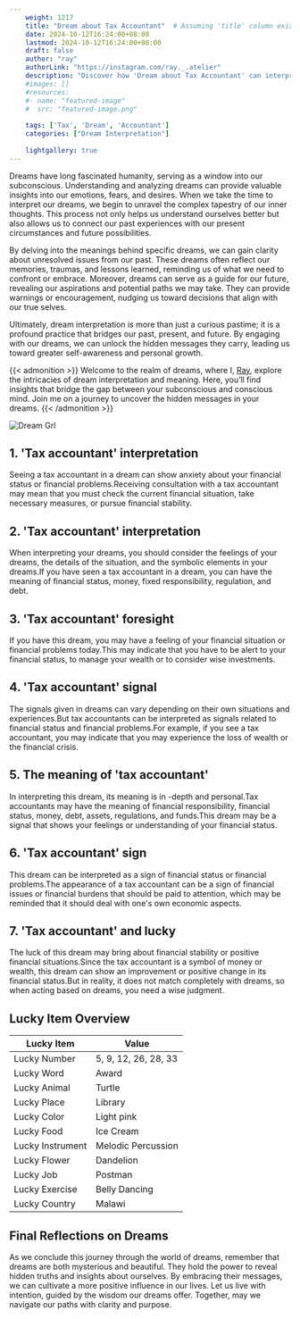 ```yaml
---
    weight: 1217
    title: "Dream about Tax Accountant"  # Assuming 'title' column exists
    date: 2024-10-12T16:24:00+08:00
    lastmod: 2024-10-12T16:24:00+08:00
    draft: false
    author: "ray"
    authorLink: "https://instagram.com/ray._.atelier"
    description: "Discover how 'Dream about Tax Accountant' can interpret your future and uncover its significant meanings in your life."
    #images: []
    #resources:
    #- name: "featured-image"
    #  src: "featured-image.png"
    
    tags: ['Tax', 'Dream', 'Accountant']
    categories: ["Dream Interpretation"]
    
    lightgallery: true
---
```

    
Dreams have long fascinated humanity, serving as a window into our subconscious. Understanding and analyzing dreams can provide valuable insights into our emotions, fears, and desires. When we take the time to interpret our dreams, we begin to unravel the complex tapestry of our inner thoughts. This process not only helps us understand ourselves better but also allows us to connect our past experiences with our present circumstances and future possibilities.

By delving into the meanings behind specific dreams, we can gain clarity about unresolved issues from our past. These dreams often reflect our memories, traumas, and lessons learned, reminding us of what we need to confront or embrace. Moreover, dreams can serve as a guide for our future, revealing our aspirations and potential paths we may take. They can provide warnings or encouragement, nudging us toward decisions that align with our true selves.

Ultimately, dream interpretation is more than just a curious pastime; it is a profound practice that bridges our past, present, and future. By engaging with our dreams, we can unlock the hidden messages they carry, leading us toward greater self-awareness and personal growth.

{{< admonition >}}
Welcome to the realm of dreams, where I, [Ray](https://instagram.com/ray._.atelier), explore the intricacies of dream interpretation and meaning. Here, you’ll find insights that bridge the gap between your subconscious and conscious mind. Join me on a journey to uncover the hidden messages in your dreams.
{{< /admonition >}}

![Dream Grl](https://cdn.pixabay.com/photo/2017/11/02/03/35/gothic-2910057_1280.jpg "Dream Grl")

## 1. 'Tax accountant' interpretation
Seeing a tax accountant in a dream can show anxiety about your financial status or financial problems.Receiving consultation with a tax accountant may mean that you must check the current financial situation, take necessary measures, or pursue financial stability.

## 2. 'Tax accountant' interpretation
When interpreting your dreams, you should consider the feelings of your dreams, the details of the situation, and the symbolic elements in your dreams.If you have seen a tax accountant in a dream, you can have the meaning of financial status, money, fixed responsibility, regulation, and debt.

## 3. 'Tax accountant' foresight
If you have this dream, you may have a feeling of your financial situation or financial problems today.This may indicate that you have to be alert to your financial status, to manage your wealth or to consider wise investments.

## 4. 'Tax accountant' signal
The signals given in dreams can vary depending on their own situations and experiences.But tax accountants can be interpreted as signals related to financial status and financial problems.For example, if you see a tax accountant, you may indicate that you may experience the loss of wealth or the financial crisis.

## 5. The meaning of 'tax accountant'
In interpreting this dream, its meaning is in -depth and personal.Tax accountants may have the meaning of financial responsibility, financial status, money, debt, assets, regulations, and funds.This dream may be a signal that shows your feelings or understanding of your financial status.

## 6. 'Tax accountant' sign
This dream can be interpreted as a sign of financial status or financial problems.The appearance of a tax accountant can be a sign of financial issues or financial burdens that should be paid to attention, which may be reminded that it should deal with one's own economic aspects.

## 7. 'Tax accountant' and lucky
The luck of this dream may bring about financial stability or positive financial situations.Since the tax accountant is a symbol of money or wealth, this dream can show an improvement or positive change in its financial status.But in reality, it does not match completely with dreams, so when acting based on dreams, you need a wise judgment.

## Lucky Item Overview
| Lucky Item          | Value              |
|---------------|--------------------|
| Lucky Number        | 5, 9, 12, 26, 28, 33  |
| Lucky Word          | Award |
| Lucky Animal        | Turtle |
| Lucky Place         | Library     |
| Lucky Color         | Light pink     |
| Lucky Food          | Ice Cream      |
| Lucky Instrument    | Melodic Percussion |
| Lucky Flower        | Dandelion    |
| Lucky Job           | Postman       |
| Lucky Exercise      | Belly Dancing  |
| Lucky Country       | Malawi    |


##  Final Reflections on Dreams

As we conclude this journey through the world of dreams, remember that dreams are both mysterious and beautiful. They hold the power to reveal hidden truths and insights about ourselves. By embracing their messages, we can cultivate a more positive influence in our lives. Let us live with intention, guided by the wisdom our dreams offer. Together, may we navigate our paths with clarity and purpose.
